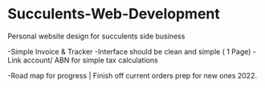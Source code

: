 # Succulents-Web-Development
Personal website design for succulents side business

-Simple Invoice & Tracker
-Interface should be clean and simple ( 1 Page)
-Link account/ ABN for simple tax calculations

-Road map for progress | Finish off current orders prep for new ones 2022.
